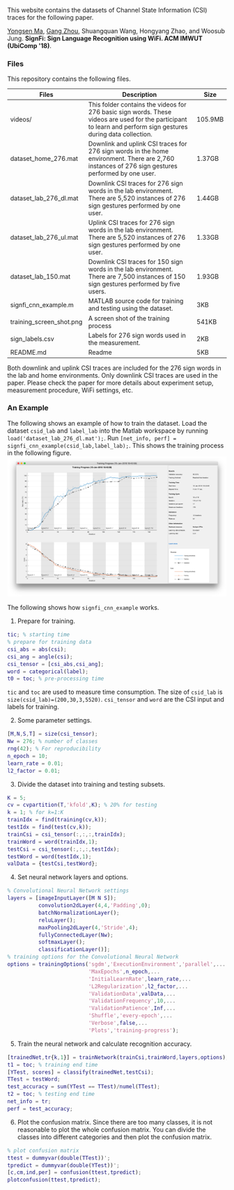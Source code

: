 This website contains the datasets of Channel State Information (CSI) traces for the following paper.

[Yongsen Ma](http://www.cs.wm.edu/~yma/), [Gang Zhou](http://gzhou.blogs.wm.edu), Shuangquan Wang, Hongyang Zhao, and Woosub Jung. **SignFi: Sign Language Recognition using WiFi. ACM IMWUT (UbiComp '18)**.


### Files
This repository contains the following files.

| Files | Description | Size |
| ----- | ----------- | ---- |
| videos/ | This folder contains the videos for 276 basic sign words. These videos are used for the participant to learn and perform sign gestures during data collection. | 105.9MB |
|dataset_home_276.mat | Downlink and uplink CSI traces for 276 sign words in the home environment. There are 2,760 instances of 276 sign gestures performed by one user. | 1.37GB |
|dataset_lab_276_dl.mat | Downlink CSI traces for 276 sign words in the lab environment. There are 5,520 instances of 276 sign gestures performed by one user.| 1.44GB |
|dataset_lab_276_ul.mat | Uplink CSI traces for 276 sign words in the lab environment. There are 5,520 instances of 276 sign gestures performed by one user.| 1.33GB |
|dataset_lab_150.mat | Downlink CSI traces for 150 sign words in the lab environment. There are 7,500 instances of 150 sign gestures performed by five users. | 1.93GB |
| signfi_cnn_example.m | MATLAB source code for training and testing using the dataset. | 3KB |
| training_screen_shot.png | A screen shot of the training process | 541KB |
| sign_labels.csv | Labels for 276 sign words used in the measurement. | 2KB |
| README.md | Readme | 5KB |

Both downlink and uplink CSI traces are included for the 276 sign words in the lab and home environments. Only downlink CSI traces are used in the paper. Please check the paper for more details about experiment setup, measurement procedure, WiFi settings, etc.


### An Example
The following shows an example of how to train the dataset. Load the dataset `csid_lab` and `label_lab` into the Matlab workspace by running `load('dataset_lab_276_dl.mat');`. Run `[net_info, perf] = signfi_cnn_example(csid_lab,label_lab);`. This shows the training process in the following figure.
![Training process](./training_screen_shot.png)

The following shows how `signfi_cnn_example` works.
1. Prepare for training.
```Matlab
tic; % starting time
% prepare for training data
csi_abs = abs(csi);
csi_ang = angle(csi);
csi_tensor = [csi_abs,csi_ang];
word = categorical(label);
t0 = toc; % pre-processing time
```
`tic` and `toc` are used to measure time consumption. The size of `csid_lab` is `size(csid_lab)=(200,30,3,5520)`. `csi_tensor` and `word` are the CSI input and labels for training.

2. Some parameter settings.
```Matlab
[M,N,S,T] = size(csi_tensor);
Nw = 276; % number of classes
rng(42); % For reproducibility
n_epoch = 10;
learn_rate = 0.01;
l2_factor = 0.01;
```

3. Divide the dataset into training and testing subsets.
```Matlab
K = 5;
cv = cvpartition(T,'kfold',K); % 20% for testing
k = 1; % for k=1:K
trainIdx = find(training(cv,k));
testIdx = find(test(cv,k));
trainCsi = csi_tensor(:,:,:,trainIdx);
trainWord = word(trainIdx,1);
testCsi = csi_tensor(:,:,:,testIdx);
testWord = word(testIdx,1);
valData = {testCsi,testWord};
```

4. Set neural network layers and options.
```Matlab
% Convolutional Neural Network settings
layers = [imageInputLayer([M N S]);
          convolution2dLayer(4,4,'Padding',0);
          batchNormalizationLayer();
          reluLayer();
          maxPooling2dLayer(4,'Stride',4); 
          fullyConnectedLayer(Nw);
          softmaxLayer();
          classificationLayer()];
% training options for the Convolutional Neural Network
options = trainingOptions('sgdm','ExecutionEnvironment','parallel',...
                          'MaxEpochs',n_epoch,...
                          'InitialLearnRate',learn_rate,...
                          'L2Regularization',l2_factor,...
                          'ValidationData',valData,...
                          'ValidationFrequency',10,...
                          'ValidationPatience',Inf,...
                          'Shuffle','every-epoch',...
                          'Verbose',false,...
                          'Plots','training-progress');
```
5. Train the neural network and calculate recognition accuracy.
```Matlab
[trainedNet,tr{k,1}] = trainNetwork(trainCsi,trainWord,layers,options);
t1 = toc; % training end time
[YTest, scores] = classify(trainedNet,testCsi);
TTest = testWord;
test_accuracy = sum(YTest == TTest)/numel(TTest);
t2 = toc; % testing end time
net_info = tr;
perf = test_accuracy;
```

6. Plot the confusion matrix. Since there are too many classes, it is not reasonable to plot the whole confusion matrix. You can divide the classes into different categories and then plot the confusion matrix.
```Matlab
% plot confusion matrix
ttest = dummyvar(double(TTest))';
tpredict = dummyvar(double(YTest))';
[c,cm,ind,per] = confusion(ttest,tpredict);
plotconfusion(ttest,tpredict);
```
